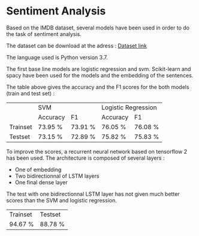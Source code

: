 # Sentiment Analysis

Based on the IMDB dataset, several models have been used in order to do the task of sentiment analysis.

The dataset can be download at the adress : [Dataset link](https://ai.stanford.edu/~amaas/data/sentiment/)

The language used is Python version 3.7.

The first base line models are logistic regression and svm. Scikit-learn and spacy have been used for the models and the embedding of the sentences.

The table above gives the accuracy and the F1 scores for the both models (train and test set) :

<table>
  <tr>
    <td></td>
    <td colspan="2">SVM</td>
    <td colspan="2">Logistic Regression</td>
  </tr>
  <tr>
    <td></td>
    <td>Accuracy</td>
    <td>F1</td>
    <td>Accuracy</td>
    <td>F1</td>
  </tr>
  <tr>
    <td>Trainset</td>
    <td>73.95 %</td>
    <td>73.91 % </td>
    <td>76.05 % </td>
    <td>76.08 %</td>
  </tr>
  <tr>
    <td>Testset</td>
    <td>73.15 % </td>
    <td>72.89 %</td>
    <td>75.82 % </td>
    <td>75.83 %</td>
  </tr>
</table>

To improve the scores, a recurrent neural network based on tensorflow 2 has been used.
The architecture is composed of several layers :
* One of embedding
* Two bidirectionnal of LSTM layers
* One final dense layer

The test with one bidirectionnal LSTM layer has not given much better scores than the SVM and logistic regression. 

<table>
  <tr>
    <td>Trainset</td>
    <td>Testset</td>
  </tr>
  <tr>
    <td>94.67 % </td>
    <td>88.78 %</td>
  </tr>
</table>

